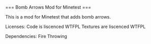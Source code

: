 === Bomb Arrows Mod for Minetest ===

This is a mod for Minetest that adds bomb arrows.

Licenses:
Code is liscenced WTFPL
Textures are liscenced WTFPL

Dependencies:
Fire
Throwing
